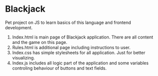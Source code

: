 # Blackjack
Pet project on JS to learn basics of this language and frontend development.
1) Index.html is main page of Blackjack application.
There are all content and the game on this page.
2) Rules.html is additional page including instructions to user.
3) Index.css has simple stylesheets for all application. Just for better visualizing.
4) Index.js includes all logic part of the application and some variables controling behaviour of buttons and text fields.
